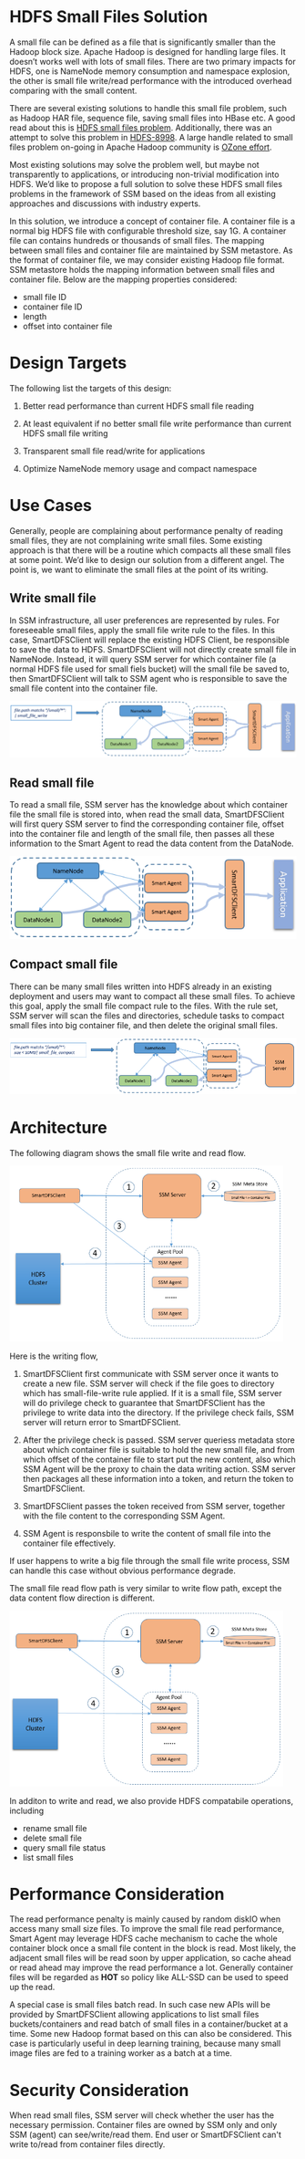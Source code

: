 HDFS Small Files Solution 
====================

A small file can be defined as a file that is significantly smaller than the Hadoop block size. Apache Hadoop is designed for handling large files. It doesn’t works well with lots of small files. There are two primary impacts for HDFS, one is NameNode memory consumption and namespace explosion, the other is small file write/read performance with the introduced overhead comparing with the small content.

There are several existing solutions to handle this small file problem, such as Hadoop HAR file, sequence file, saving small files into HBase etc. A good read about this is [HDFS small files problem](http://blog.cloudera.com/blog/2009/02/the-small-files-problem/). Additionally, there was an attempt to solve this problem in [HDFS-8998](https://issues.apache.org/jira/browse/HDFS-8998). A large handle related to small files problem on-going in Apache Hadoop community is [OZone effort](https://issues.apache.org/jira/browse/HDFS-7240).

Most existing solutions may solve the problem well, but maybe not transparently to applications, or introducing non-trivial modification into HDFS. We’d like to propose a full solution to solve these HDFS small files problems in the framework of SSM based on the ideas from all existing approaches and discussions with industry experts. 

In this solution, we introduce a concept of container file. A container file is a normal big HDFS file with configurable threshold size, say 1G. A container file can contains hundreds or thousands of small files. The mapping between small files and container file are maintained by SSM metastore. As the format of container file, we may consider existing Hadoop file format. SSM metastore holds the mapping information between small files and container file. Below are the mapping properties considered: 
* small file ID
* container file ID
* length
* offset into container file 

Design Targets 
===============

The following list the targets of this design:

1. Better read performance than current HDFS small file reading

2. At least equivalent if no better small file write performance than current HDFS small file writing

3. Transparent small file read/write for applications

4. Optimize NameNode memory usage and compact namespace


Use Cases
=========

Generally, people are complaining about performance penalty of reading small files, they are not complaining write small files. Some existing approach is that there will be a routine which compacts all these small files at some point. We’d like to design our solution from a different angel. The point is, we want to eliminate the small files at the point of its writing.

Write small file
----------------

In SSM infrastructure, all user preferences are represented by rules. For foreseeable small files, apply the small file write rule to the files. In this case, SmartDFSClient will replace the existing HDFS Client, be responsible to save the data to HDFS. SmartDFSClient will not directly create small file in NameNode. Instead, it will query SSM server for which container file (a normal HDFS file used for small fiels bucket) will the small file be saved to, then SmartDFSClient will talk to SSM agent who is responsible to save the small file content into the container file.

<img src="./small-file-write.png"/>

Read small file
--------------------------

To read a small file, SSM server has the knowledge about which container file the small file is stored into, when read the small data, SmartDFSClient will first query SSM server to find the corresponding container file, offset into the container file and length of the small file, then passes all these information to the Smart Agent to read the data content from the DataNode.

<img src="./small-file-read.png" />


Compact small file
--------------------------

There can be many small files written into HDFS already in an existing deployment and users may want to compact all these small files. To achieve this goal, apply the small file compact rule to the files. With the rule set, SSM server will scan the files and directories, schedule tasks to compact small files into big container file, and then delete the original small files. 

<img src="./small-file-compact.png" />

Architecture
============

The following diagram shows the small file write and read flow.

<img src="./small-file-write-arch.png" width="481" height="308"/>

Here is the writing flow,

1.  SmartDFSClient first communicate with SSM server once it wants to
    create a new file. SSM server will check if the file goes to
    directory which has small-file-write rule applied. If it is a small
    file, SSM server will do privilege check to guarantee that
    SmartDFSClient has the privilege to write data into the directory.
    If the privilege check fails, SSM server will return error
    to SmartDFSClient.

2.  After the privilege check is passed. SSM server queriess
    metadata store about which container file is suitable to hold the
    new small file, and from which offset of the container file to start put
    the new content, also which SSM Agent will be the proxy to chain the
    data writing action. SSM server then packages all these information
    into a token, and return the token to SmartDFSClient.

3.  SmartDFSClient passes the token received from SSM server,
    together with the file content to the corresponding SSM Agent.

4.  SSM Agent is responsbile to write the content of small file into the container
    file effectively.

If user happens to write a big file through the small file write process, SSM can handle this case without obvious performance degrade.

The small file read flow path is very similar to write flow path, except the data content flow direction is different.

<img src="./small-file-read-arch.png" width="481" height="308"/>

In additon to write and read, we also provide HDFS compatabile operations, including
* rename small file
* delete small file
* query small file status
* list small files

Performance Consideration
=========================

The read performance penalty is mainly caused by random diskIO when access many small size files. To improve the small file read
performance, Smart Agent may leverage HDFS cache mechanism to cache the whole container block once a small file content in the block is read. Most likely, the adjacent small files will be read soon by upper application, so cache ahead or read ahead may improve the read performance a lot. Generally container files will be regarded as **HOT** so policy like ALL-SSD can be used to speed up the read.

A special case is small files batch read. In such case new APIs will be provided by SmartDFSClient allowing applications to list small files buckets/containers and read batch of small files in a container/bucket at a time. Some new Hadoop format based on this can also be considered. This case is particularly useful in deep learning training, because many small image files are fed to a training worker as a batch at a time. 

Security Consideration 
=======================

When read small files, SSM server will check whether the user has the necessary permission. Container files are owned by SSM only and only SSM (agent) can see/write/read them. End user or SmartDFSClient can't write to/read from container files directly.
